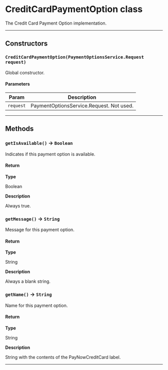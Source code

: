 # CreditCardPaymentOption class

The Credit Card Payment Option implementation.

---
## Constructors
### `CreditCardPaymentOption(PaymentOptionsService.Request request)`

Global constructor.
#### Parameters
|Param|Description|
|-----|-----------|
|`request` |  PaymentOptionsService.Request. Not used. |

---
## Methods
### `getIsAvailable()` → `Boolean`

Indicates if this payment option is available.

#### Return

**Type**

Boolean

**Description**

Always true.

### `getMessage()` → `String`

Message for this payment option.

#### Return

**Type**

String

**Description**

Always a blank string.

### `getName()` → `String`

Name for this payment option.

#### Return

**Type**

String

**Description**

String with the contents of the PayNowCreditCard label.

---
